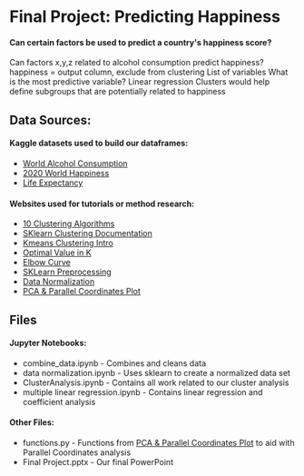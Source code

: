 # Final Project: Predicting Happiness
#### Can certain factors be used to predict a country's happiness score?
Can factors x,y,z related to alcohol consumption predict happiness?
    happiness = output column, exclude from clustering
    List of variables 
    What is the most predictive variable?
    Linear regression
    Clusters would help define subgroups that are potentially related to happiness

## Data Sources:
#### Kaggle datasets used to build our dataframes:
* [World Alcohol Consumption](https://www.kaggle.com/codebreaker619/alcohol-comsumption-around-the-world)<br />
* [2020 World Happiness](https://www.kaggle.com/londeen/world-happiness-report-2020)<br />
* [Life Expectancy](https://www.kaggle.com/augustus0498/life-expectancy-who)<br />
#### Websites used for tutorials or method research:
* [10 Clustering Algorithms](https://machinelearningmastery.com/clustering-algorithms-with-python/)<br />
* [SKlearn Clustering Documentation](https://scikit-learn.org/stable/modules/clustering.html)<br />
* [Kmeans Clustering Intro](https://www.geeksforgeeks.org/k-means-clustering-introduction/)<br />
* [Optimal Value in K](https://www.geeksforgeeks.org/ml-determine-the-optimal-value-of-k-in-k-means-clustering/?ref=rp)<br />
* [Elbow Curve](https://www.geeksforgeeks.org/elbow-method-for-optimal-value-of-k-in-kmeans/)<br />
* [SKLearn Preprocessing](https://scikit-learn.org/stable/modules/preprocessing.html)<br />
* [Data Normalization](https://towardsdatascience.com/data-normalization-with-pandas-and-scikit-learn-7c1cc6ed6475)<br />
* [PCA & Parallel Coordinates Plot](https://openclassrooms.com/en/courses/5869986-perform-an-exploratory-data-analysis/6177861-analyze-the-results-of-a-k-means-clustering)

## Files
#### Jupyter Notebooks:
* combine_data.ipynb - Combines and cleans data
* data normalization.ipynb - Uses sklearn to create a normalized data set
* ClusterAnalysis.ipynb - Contains all work related to our cluster analysis
* multiple linear regression.ipynb - Contains linear regression and coefficient analysis

#### Other Files:
* functions.py - Functions from [PCA & Parallel Coordinates Plot](https://openclassrooms.com/en/courses/5869986-perform-an-exploratory-data-analysis/6177861-analyze-the-results-of-a-k-means-clustering) to aid with Parallel Coordinates analysis
* Final Project.pptx - Our final PowerPoint

